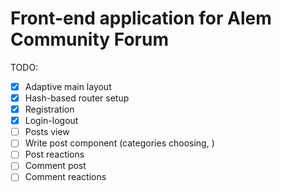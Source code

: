 # Front-end application for Alem Community Forum

TODO:

- [x] Adaptive main layout
- [x] Hash-based router setup
- [x] Registration
- [x] Login-logout
- [ ] Posts view
- [ ] Write post component (categories choosing, )
- [ ] Post reactions
- [ ] Comment post
- [ ] Comment reactions
